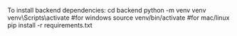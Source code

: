 To install backend dependencies:
cd backend
python -m venv venv
venv\Scripts\activate           #for windows
source venv/bin/activate        #for mac/linux
pip install -r requirements.txt 